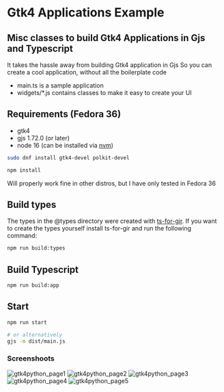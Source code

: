 # Gtk4 Applications Example

## Misc classes to build Gtk4 Applications in Gjs and Typescript

It takes the hassle away from building Gtk4 application in Gjs 
So you can create a cool application, without all the boilerplate code

 * main.ts          is a sample application
 * widgets/*.js     contains classes to make it easy to create your UI

## Requirements (Fedora 36)
* gtk4
* gjs 1.72.0 (or later)
* node 16 (can be installed via [nvm](https://github.com/nvm-sh/nvm))

```bash
sudo dnf install gtk4-devel polkit-devel
```

```bash
npm install
```

Will properly work fine in other distros, but I have only tested in Fedora 36

## Build types

The types in the @types directory were created with [ts-for-gir](https://github.com/sammydre/ts-for-gir).
If you want to create the types yourself install ts-for-gir and run the following command:

```bash
npm run build:types
```

## Build Typescript

```bash
npm run build:app
```

## Start

```bash
npm run start

# or alternatively
gjs -m dist/main.js

```

### Screenshoots
![gtk4python_page1](https://user-images.githubusercontent.com/283985/138865212-6d67f2e0-c844-4ef6-bfbe-6cb064dfb2ab.png)
![gtk4python_page2](https://user-images.githubusercontent.com/283985/138865222-1925c777-4c7f-439c-b6b4-3198925fe5ce.png)
![gtk4python_page3](https://user-images.githubusercontent.com/283985/138865228-28695733-0973-4924-8efb-99b20cd3add5.png)
![gtk4python_page4](https://user-images.githubusercontent.com/283985/138865238-8101c308-93ad-4f51-b80b-70a4e2c07f35.png)
![gtk4python_page5](https://user-images.githubusercontent.com/283985/138865245-f8f31279-2938-4748-a36a-df3bfff5089d.png)
